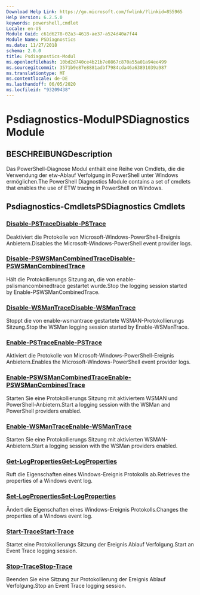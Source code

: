 ```yaml
---
Download Help Link: https://go.microsoft.com/fwlink/?linkid=855965
Help Version: 6.2.5.0
keywords: powershell,cmdlet
Locale: en-US
Module Guid: c61d6278-02a3-4618-ae37-a524d40a7f44
Module Name: PSDiagnostics
ms.date: 11/27/2018
schema: 2.0.0
title: Psdiagnostics-Modul
ms.openlocfilehash: 10bd2d740ce4b21b7e0867c870a55a01a94ee499
ms.sourcegitcommit: 3571b9e87e8881adbf7984cda46a63891039a987
ms.translationtype: MT
ms.contentlocale: de-DE
ms.lasthandoff: 06/05/2020
ms.locfileid: "93209438"
---
```

# <span data-ttu-id="c6dfc-103">Psdiagnostics-Modul</span><span class="sxs-lookup"><span data-stu-id="c6dfc-103">PSDiagnostics Module</span></span>

## <span data-ttu-id="c6dfc-104">BESCHREIBUNG</span><span class="sxs-lookup"><span data-stu-id="c6dfc-104">Description</span></span>

<span data-ttu-id="c6dfc-105">Das PowerShell-Diagnose Modul enthält eine Reihe von Cmdlets, die die Verwendung der etw-Ablauf Verfolgung in PowerShell unter Windows ermöglichen.</span><span class="sxs-lookup"><span data-stu-id="c6dfc-105">The PowerShell Diagnostics Module contains a set of cmdlets that enables the use of ETW tracing in PowerShell on Windows.</span></span>

## <span data-ttu-id="c6dfc-106">Psdiagnostics-Cmdlets</span><span class="sxs-lookup"><span data-stu-id="c6dfc-106">PSDiagnostics Cmdlets</span></span>

### [<span data-ttu-id="c6dfc-107">Disable-PSTrace</span><span class="sxs-lookup"><span data-stu-id="c6dfc-107">Disable-PSTrace</span></span>](Disable-PSTrace.md)
<span data-ttu-id="c6dfc-108">Deaktiviert die Protokolle von Microsoft-Windows-PowerShell-Ereignis Anbietern.</span><span class="sxs-lookup"><span data-stu-id="c6dfc-108">Disables the Microsoft-Windows-PowerShell event provider logs.</span></span>

### [<span data-ttu-id="c6dfc-109">Disable-PSWSManCombinedTrace</span><span class="sxs-lookup"><span data-stu-id="c6dfc-109">Disable-PSWSManCombinedTrace</span></span>](Disable-PSWSManCombinedTrace.md)
<span data-ttu-id="c6dfc-110">Hält die Protokollierungs Sitzung an, die von enable-pslismancombinedtrace gestartet wurde.</span><span class="sxs-lookup"><span data-stu-id="c6dfc-110">Stop the logging session started by Enable-PSWSManCombinedTrace.</span></span>

### [<span data-ttu-id="c6dfc-111">Disable-WSManTrace</span><span class="sxs-lookup"><span data-stu-id="c6dfc-111">Disable-WSManTrace</span></span>](Disable-WSManTrace.md)
<span data-ttu-id="c6dfc-112">Stoppt die von enable-wsmantrace gestartete WSMAN-Protokollierungs Sitzung.</span><span class="sxs-lookup"><span data-stu-id="c6dfc-112">Stop the WSMan logging session started by Enable-WSManTrace.</span></span>

### [<span data-ttu-id="c6dfc-113">Enable-PSTrace</span><span class="sxs-lookup"><span data-stu-id="c6dfc-113">Enable-PSTrace</span></span>](Enable-PSTrace.md)
<span data-ttu-id="c6dfc-114">Aktiviert die Protokolle von Microsoft-Windows-PowerShell-Ereignis Anbietern.</span><span class="sxs-lookup"><span data-stu-id="c6dfc-114">Enables the Microsoft-Windows-PowerShell event provider logs.</span></span>

### [<span data-ttu-id="c6dfc-115">Enable-PSWSManCombinedTrace</span><span class="sxs-lookup"><span data-stu-id="c6dfc-115">Enable-PSWSManCombinedTrace</span></span>](Enable-PSWSManCombinedTrace.md)
<span data-ttu-id="c6dfc-116">Starten Sie eine Protokollierungs Sitzung mit aktiviertem WSMAN und PowerShell-Anbietern.</span><span class="sxs-lookup"><span data-stu-id="c6dfc-116">Start a logging session with the WSMan and PowerShell providers enabled.</span></span>

### [<span data-ttu-id="c6dfc-117">Enable-WSManTrace</span><span class="sxs-lookup"><span data-stu-id="c6dfc-117">Enable-WSManTrace</span></span>](Enable-WSManTrace.md)
<span data-ttu-id="c6dfc-118">Starten Sie eine Protokollierungs Sitzung mit aktivierten WSMAN-Anbietern.</span><span class="sxs-lookup"><span data-stu-id="c6dfc-118">Start a logging session with the WSMan providers enabled.</span></span>

### [<span data-ttu-id="c6dfc-119">Get-LogProperties</span><span class="sxs-lookup"><span data-stu-id="c6dfc-119">Get-LogProperties</span></span>](Get-LogProperties.md)
<span data-ttu-id="c6dfc-120">Ruft die Eigenschaften eines Windows-Ereignis Protokolls ab.</span><span class="sxs-lookup"><span data-stu-id="c6dfc-120">Retrieves the properties of a Windows event log.</span></span>

### [<span data-ttu-id="c6dfc-121">Set-LogProperties</span><span class="sxs-lookup"><span data-stu-id="c6dfc-121">Set-LogProperties</span></span>](Set-LogProperties.md)
<span data-ttu-id="c6dfc-122">Ändert die Eigenschaften eines Windows-Ereignis Protokolls.</span><span class="sxs-lookup"><span data-stu-id="c6dfc-122">Changes the properties of a Windows event log.</span></span>

### [<span data-ttu-id="c6dfc-123">Start-Trace</span><span class="sxs-lookup"><span data-stu-id="c6dfc-123">Start-Trace</span></span>](Start-Trace.md)
<span data-ttu-id="c6dfc-124">Startet eine Protokollierungs Sitzung der Ereignis Ablauf Verfolgung.</span><span class="sxs-lookup"><span data-stu-id="c6dfc-124">Start an Event Trace logging session.</span></span>

### [<span data-ttu-id="c6dfc-125">Stop-Trace</span><span class="sxs-lookup"><span data-stu-id="c6dfc-125">Stop-Trace</span></span>](Stop-Trace.md)
<span data-ttu-id="c6dfc-126">Beenden Sie eine Sitzung zur Protokollierung der Ereignis Ablauf Verfolgung.</span><span class="sxs-lookup"><span data-stu-id="c6dfc-126">Stop an Event Trace logging session.</span></span>
